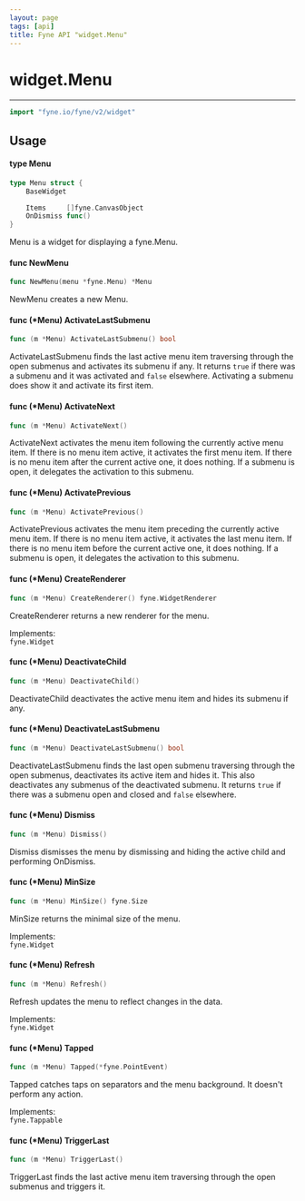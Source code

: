 ```yaml
---
layout: page
tags: [api]
title: Fyne API "widget.Menu"
---
```


# widget.Menu
---
```go
import "fyne.io/fyne/v2/widget"
```

## Usage

#### type Menu

```go
type Menu struct {
	BaseWidget

	Items     []fyne.CanvasObject
	OnDismiss func()
}
```

Menu is a widget for displaying a fyne.Menu.

#### func  NewMenu

```go
func NewMenu(menu *fyne.Menu) *Menu
```
NewMenu creates a new Menu.

#### func (*Menu) ActivateLastSubmenu

```go
func (m *Menu) ActivateLastSubmenu() bool
```
ActivateLastSubmenu finds the last active menu item traversing through the open submenus and activates its submenu if any. It returns `true` if there was a submenu and it was activated and `false` elsewhere. Activating a submenu does show it and activate its first item.

#### func (*Menu) ActivateNext

```go
func (m *Menu) ActivateNext()
```
ActivateNext activates the menu item following the currently active menu item. If there is no menu item active, it activates the first menu item. If there is no menu item after the current active one, it does nothing. If a submenu is open, it delegates the activation to this submenu.

#### func (*Menu) ActivatePrevious

```go
func (m *Menu) ActivatePrevious()
```
ActivatePrevious activates the menu item preceding the currently active menu item. If there is no menu item active, it activates the last menu item. If there is no menu item before the current active one, it does nothing. If a submenu is open, it delegates the activation to this submenu.

#### func (*Menu) CreateRenderer

```go
func (m *Menu) CreateRenderer() fyne.WidgetRenderer
```
CreateRenderer returns a new renderer for the menu.


<div class="implements">Implements: <code>
fyne.Widget</code></div>

#### func (*Menu) DeactivateChild

```go
func (m *Menu) DeactivateChild()
```
DeactivateChild deactivates the active menu item and hides its submenu if any.

#### func (*Menu) DeactivateLastSubmenu

```go
func (m *Menu) DeactivateLastSubmenu() bool
```
DeactivateLastSubmenu finds the last open submenu traversing through the open submenus, deactivates its active item and hides it. This also deactivates any submenus of the deactivated submenu. It returns `true` if there was a submenu open and closed and `false` elsewhere.

#### func (*Menu) Dismiss

```go
func (m *Menu) Dismiss()
```
Dismiss dismisses the menu by dismissing and hiding the active child and performing OnDismiss.

#### func (*Menu) MinSize

```go
func (m *Menu) MinSize() fyne.Size
```
MinSize returns the minimal size of the menu.


<div class="implements">Implements: <code>
fyne.Widget</code></div>

#### func (*Menu) Refresh

```go
func (m *Menu) Refresh()
```
Refresh updates the menu to reflect changes in the data.


<div class="implements">Implements: <code>
fyne.Widget</code></div>

#### func (*Menu) Tapped

```go
func (m *Menu) Tapped(*fyne.PointEvent)
```
Tapped catches taps on separators and the menu background. It doesn't perform any action.


<div class="implements">Implements: <code>
fyne.Tappable</code></div>

#### func (*Menu) TriggerLast

```go
func (m *Menu) TriggerLast()
```
TriggerLast finds the last active menu item traversing through the open submenus and triggers it.

